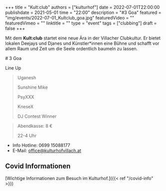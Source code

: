 +++
title = "Kult:club"
authors = ["kulturhof"]
date = 2022-07-01T22:00:00
publishdate = 2021-05-01
time = "22:00"
description = "\#3 Goa"
featured = "img/events/2022-07-01_Kultclub_goa.jpg"
featuredVideo = ""
featuredVimeo = ""
linktitle = ""
type = "event"
tags = ["clubbing"]
draft = false
+++


Mit dem **Kult:club** startet eine neue Ära in der Villacher Clubkultur. Er bietet lokalen Deejays und Djanes und Künstler*innen eine Bühne und schafft vor allem Raum und Zeit um die Seele ordentlich baumeln zu lassen. 

\# 3 Goa 

Line Up

>Uganesh
>
>Sunshine Mike
>
>PsyXXX
>
>KneseX
>
>DJ Contest Winner


>Abendkasse: 8 €
>
>22-4 Uhr



- Info Hotline: 0699 15088177 
- E-Mail: office@kulturhofvillach.at

## Covid Informationen

[Wichtige Informationen zum Besuch im Kulturhof.]({{< ref "/covid-info" >}})
